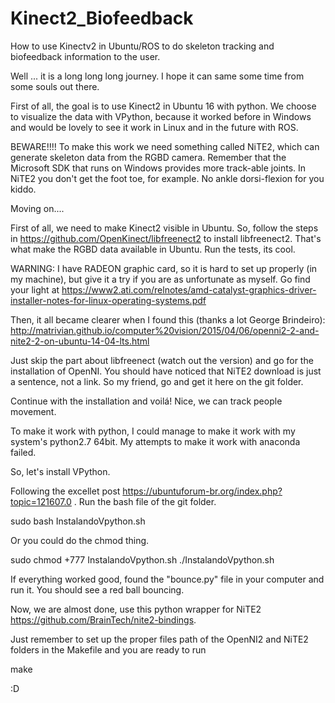 # Kinect2_Biofeedback
How to use Kinectv2 in Ubuntu/ROS to do skeleton tracking and biofeedback information to the user.

Well ... it is a long long long journey. I hope it can same some time from some souls out there.

First of all, the goal is to use Kinect2 in Ubuntu 16 with python. We choose to visualize the data with VPython, because it worked before in Windows and would be lovely to see it work in Linux and in the future with ROS.

BEWARE!!!! To make this work we need something called NiTE2, which can generate skeleton data from the RGBD camera. Remember that the Microsoft SDK that runs on Windows provides more track-able joints. In NiTE2 you don't get the foot toe, for example. No ankle dorsi-flexion for you kiddo.

Moving on....

First of all, we need to make Kinect2 visible in Ubuntu. So, follow the steps in https://github.com/OpenKinect/libfreenect2 to install libfreenect2. That's what make the RGBD data available in Ubuntu. Run the tests, its cool.

WARNING: I have RADEON graphic card, so it is hard to set up properly (in my machine), but give it a try if you are as unfortunate as myself. Go find your light at https://www2.ati.com/relnotes/amd-catalyst-graphics-driver-installer-notes-for-linux-operating-systems.pdf

Then, it all became clearer when I found this (thanks a lot George Brindeiro): 
http://matrivian.github.io/computer%20vision/2015/04/06/openni2-2-and-nite2-2-on-ubuntu-14-04-lts.html

Just skip the part about libfreenect (watch out the version) and go for the installation of OpenNI. You should have noticed that NiTE2 download is just a sentence, not a link. So my friend, go and get it here on the git folder.

Continue with the installation and voilá! Nice, we can track people movement.

To make it work with python, I could manage to make it work with my system's python2.7 64bit. My attempts to make it work with anaconda failed.

So, let's install VPython.

Following the excellet post https://ubuntuforum-br.org/index.php?topic=121607.0 . Run the bash file of the git folder. 

sudo bash InstalandoVpython.sh 

Or you could do the chmod thing.

sudo chmod +777 InstalandoVpython.sh
./InstalandoVpython.sh 

If everything worked good, found the "bounce.py" file in your computer and run it. You should see a red ball bouncing.

Now, we are almost done, use this python wrapper for NiTE2 https://github.com/BrainTech/nite2-bindings.

Just remember to set up the proper files path of the OpenNI2 and NiTE2 folders in the Makefile and you are ready to run

make

:D


